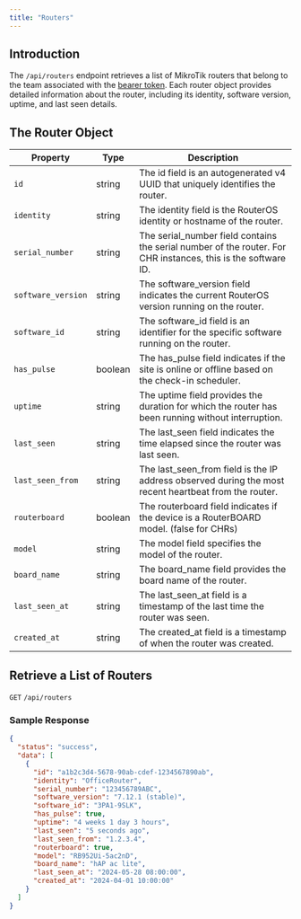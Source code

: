 ```yaml
---
title: "Routers"
---
```


## Introduction

The `/api/routers` endpoint retrieves a list of MikroTik routers that belong to the team associated with
the [bearer token](/documentation/api-reference/authentication). Each router object provides detailed information about
the router, including its identity, software version, uptime, and last seen details.

## The Router Object

| Property           | Type    | Description                                                                                                   |
|--------------------|---------|---------------------------------------------------------------------------------------------------------------|
| `id`               | string  | The id field is an autogenerated v4 UUID that uniquely identifies the router.                                 |
| `identity`         | string  | The identity field is the RouterOS identity or hostname of the router.                                        |
| `serial_number`    | string  | The serial_number field contains the serial number of the router. For CHR instances, this is the software ID. |
| `software_version` | string  | The software_version field indicates the current RouterOS version running on the router.                      |
| `software_id`      | string  | The software_id field is an identifier for the specific software running on the router.                       |
| `has_pulse`        | boolean | The has_pulse field indicates if the site is online or offline based on the check-in scheduler.               |
| `uptime`           | string  | The uptime field provides the duration for which the router has been running without interruption.            |
| `last_seen`        | string  | The last_seen field indicates the time elapsed since the router was last seen.                                |
| `last_seen_from`   | string  | The last_seen_from field is the IP address observed during the most recent heartbeat from the router.         |
| `routerboard`      | boolean | The routerboard field indicates if the device is a RouterBOARD model. (false for CHRs)                        |
| `model`            | string  | The model field specifies the model of the router.                                                            |
| `board_name`       | string  | The board_name field provides the board name of the router.                                                   |
| `last_seen_at`     | string  | The last_seen_at field is a timestamp of the last time the router was seen.                                   |
| `created_at`       | string  | The created_at field is a timestamp of when the router was created.                                           |

## Retrieve a List of Routers

`GET` `/api/routers`

### Sample Response

```json
{
  "status": "success",
  "data": [
    {
      "id": "a1b2c3d4-5678-90ab-cdef-1234567890ab",
      "identity": "OfficeRouter",
      "serial_number": "123456789ABC",
      "software_version": "7.12.1 (stable)",
      "software_id": "3PA1-9SLK",
      "has_pulse": true,
      "uptime": "4 weeks 1 day 3 hours",
      "last_seen": "5 seconds ago",
      "last_seen_from": "1.2.3.4",
      "routerboard": true,
      "model": "RB952Ui-5ac2nD",
      "board_name": "hAP ac lite",
      "last_seen_at": "2024-05-28 08:00:00",
      "created_at": "2024-04-01 10:00:00"
    }
  ]
}
```